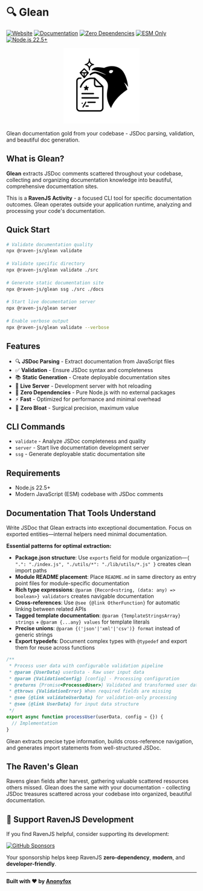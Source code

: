 # 🔍 Glean

[![Website](https://img.shields.io/badge/Website-ravenjs.dev-blue.svg)](https://ravenjs.dev)
[![Documentation](https://img.shields.io/badge/Documentation-docs.ravenjs.dev/glean-blue.svg)](https://docs.ravenjs.dev/glean)
[![Zero Dependencies](https://img.shields.io/badge/Zero-Dependencies-brightgreen.svg)](https://github.com/Anonyfox/raven-js)
[![ESM Only](https://img.shields.io/badge/ESM-Only-brightgreen.svg)]()
[![Node.js 22.5+](https://img.shields.io/badge/Node.js-22.5+-brightgreen.svg)]()

<div align="center">
  <img src="./media/logo.webp" alt="Glean Logo" width="200" height="200" />
</div>

Glean documentation gold from your codebase - JSDoc parsing, validation, and beautiful doc generation.

## What is Glean?

**Glean** extracts JSDoc comments scattered throughout your codebase, collecting and organizing documentation knowledge into beautiful, comprehensive documentation sites.

This is a **RavenJS Activity** - a focused CLI tool for specific documentation outcomes. Glean operates outside your application runtime, analyzing and processing your code's documentation.

## Quick Start

```bash
# Validate documentation quality
npx @raven-js/glean validate

# Validate specific directory
npx @raven-js/glean validate ./src

# Generate static documentation site
npx @raven-js/glean ssg ./src ./docs

# Start live documentation server
npx @raven-js/glean server

# Enable verbose output
npx @raven-js/glean validate --verbose
```

## Features

- 🔍 **JSDoc Parsing** - Extract documentation from JavaScript files
- ✅ **Validation** - Ensure JSDoc syntax and completeness
- 📚 **Static Generation** - Create deployable documentation sites
- 🚀 **Live Server** - Development server with hot reloading
- 🚫 **Zero Dependencies** - Pure Node.js with no external packages
- ⚡ **Fast** - Optimized for performance and minimal overhead
- 🦅 **Zero Bloat** - Surgical precision, maximum value

## CLI Commands

- `validate` - Analyze JSDoc completeness and quality
- `server` - Start live documentation development server
- `ssg` - Generate deployable static documentation site

## Requirements

- Node.js 22.5+
- Modern JavaScript (ESM) codebase with JSDoc comments

## Documentation That Tools Understand

Write JSDoc that Glean extracts into exceptional documentation. Focus on exported entities—internal helpers need minimal documentation.

**Essential patterns for optimal extraction:**

- **Package.json structure**: Use `exports` field for module organization—`{ ".": "./index.js", "./utils/*": "./lib/utils/*.js" }` creates clean import paths
- **Module README placement**: Place `README.md` in same directory as entry point files for module-specific documentation
- **Rich type expressions**: `@param {Record<string, (data: any) => boolean>} validators` creates navigable documentation
- **Cross-references**: Use `@see {@link OtherFunction}` for automatic linking between related APIs
- **Tagged template documentation**: `@param {TemplateStringsArray} strings` + `@param {...any} values` for template literals
- **Precise unions**: `@param {('json'|'xml'|'csv')} format` instead of generic strings
- **Export typedefs**: Document complex types with `@typedef` and export them for reuse across functions

```javascript
/**
 * Process user data with configurable validation pipeline
 * @param {UserData} userData - Raw user input data
 * @param {ValidationConfig} [config] - Processing configuration
 * @returns {Promise<ProcessedUser>} Validated and transformed user data
 * @throws {ValidationError} When required fields are missing
 * @see {@link validateUserData} for validation-only processing
 * @see {@link UserData} for input data structure
 */
export async function processUser(userData, config = {}) {
  // Implementation
}
```

Glean extracts precise type information, builds cross-reference navigation, and generates import statements from well-structured JSDoc.

## The Raven's Glean

Ravens glean fields after harvest, gathering valuable scattered resources others missed. Glean does the same with your documentation - collecting JSDoc treasures scattered across your codebase into organized, beautiful documentation.

## 🦅 Support RavenJS Development

If you find RavenJS helpful, consider supporting its development:

[![GitHub Sponsors](https://img.shields.io/badge/Sponsor%20on%20GitHub-%23EA4AAA?style=for-the-badge&logo=github&logoColor=white)](https://github.com/sponsors/Anonyfox)

Your sponsorship helps keep RavenJS **zero-dependency**, **modern**, and **developer-friendly**.

---

**Built with ❤️ by [Anonyfox](https://anonyfox.com)**
